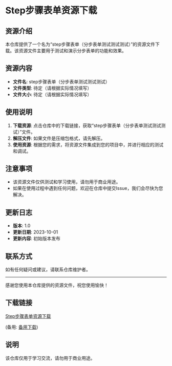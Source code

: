 # Step步骤表单资源下载

## 资源介绍

本仓库提供了一个名为“step步骤表单（分步表单测试测试测试）”的资源文件下载。该资源文件主要用于测试和演示分步表单的功能和效果。

## 资源内容

- **文件名**: step步骤表单（分步表单测试测试测试）
- **文件类型**: 待定（请根据实际情况填写）
- **文件大小**: 待定（请根据实际情况填写）

## 使用说明

1. **下载资源**: 点击仓库中的下载链接，获取“step步骤表单（分步表单测试测试测试）”文件。
2. **解压文件**: 如果文件是压缩包格式，请先解压。
3. **使用资源**: 根据您的需求，将资源文件集成到您的项目中，并进行相应的测试和调试。

## 注意事项

- 该资源文件仅供测试和学习使用，请勿用于商业用途。
- 如果在使用过程中遇到任何问题，欢迎在仓库中提交Issue，我们会尽快为您解决。

## 更新日志

- **版本**: 1.0
- **更新日期**: 2023-10-01
- **更新内容**: 初始版本发布

## 联系方式

如有任何疑问或建议，请联系仓库维护者。

---

感谢您使用本仓库提供的资源文件，祝您使用愉快！

## 下载链接
[Step步骤表单资源下载](https://pan.quark.cn/s/1e47b6d98841) 

(备用: [备用下载](https://pan.baidu.com/s/18Yy3zZqBolOcYI53s9sa9Q?pwd=1234))

## 说明

该仓库仅用于学习交流，请勿用于商业用途。

